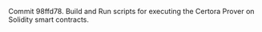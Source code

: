 Commit 98ffd78.                    Build and Run scripts for executing the Certora Prover on Solidity smart contracts.